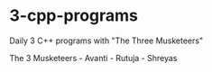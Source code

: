 # 3-cpp-programs
Daily 3 C++ programs with "The Three Musketeers"

The 3 Musketeers - 
Avanti - Rutuja - Shreyas
